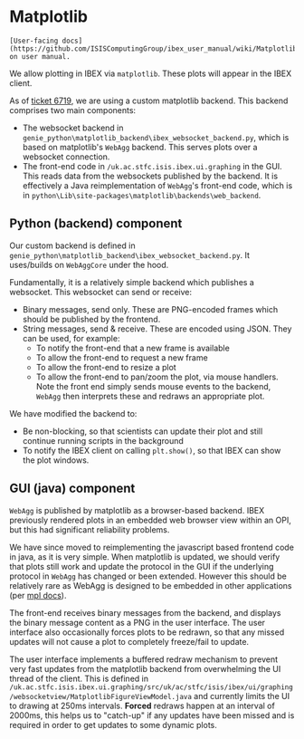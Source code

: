 # Matplotlib

```{seealso}
[User-facing docs](https://github.com/ISISComputingGroup/ibex_user_manual/wiki/Matplotlib) on user manual.
```

We allow plotting in IBEX via `matplotlib`. These plots will appear in the IBEX client.

As of [ticket 6719](https://github.com/ISISComputingGroup/IBEX/issues/6719), we are using a custom matplotlib backend. This backend comprises two main components:
- The websocket backend in `genie_python\matplotlib_backend\ibex_websocket_backend.py`, which is based on matplotlib's `WebAgg` backend. This serves plots over a websocket connection.
- The front-end code in `/uk.ac.stfc.isis.ibex.ui.graphing` in the GUI. This reads data from the websockets published by the backend. It is effectively a Java reimplementation of `WebAgg`'s front-end code, which is in `python\Lib\site-packages\matplotlib\backends\web_backend`.

## Python (backend) component

Our custom backend is defined in `genie_python\matplotlib_backend\ibex_websocket_backend.py`. It uses/builds on `WebAggCore` under the hood. 

Fundamentally, it is a relatively simple backend which publishes a websocket. This websocket can send or receive:
- Binary messages, send only. These are PNG-encoded frames which should be published by the frontend.
- String messages, send & receive. These are encoded using JSON. They can be used, for example:
  * To notify the front-end that a new frame is available
  * To allow the front-end to request a new frame
  * To allow the front-end to resize a plot
  * To allow the front-end to pan/zoom the plot, via mouse handlers. Note the front end simply sends mouse events to the backend, `WebAgg` then interprets these and redraws an appropriate plot.

We have modified the backend to:
- Be non-blocking, so that scientists can update their plot and still continue running scripts in the background
- To notify the IBEX client on calling `plt.show()`, so that IBEX can show the plot windows.


## GUI (java) component

`WebAgg` is published by matplotlib as a browser-based backend. IBEX previously rendered plots in an embedded web browser view within an OPI, but this had significant reliability problems.

We have since moved to reimplementing the javascript based frontend code in java, as it is very simple. When matplotlib is updated, we should verify that plots still work and update the protocol in the GUI if the underlying protocol in `WebAgg` has changed or been extended. However this should be relatively rare as WebAgg is designed to be embedded in other applications (per [mpl docs](https://matplotlib.org/stable/gallery/user_interfaces/embedding_webagg_sgskip.html)).

The front-end receives binary messages from the backend, and displays the binary message content as a PNG in the user interface. The user interface also occasionally forces plots to be redrawn, so that any missed updates will not cause a plot to completely freeze/fail to update.

The user interface implements a buffered redraw mechanism to prevent very fast updates from the matplotlib backend from overwhelming the UI thread of the client. This is defined in `/uk.ac.stfc.isis.ibex.ui.graphing/src/uk/ac/stfc/isis/ibex/ui/graphing/websocketview/MatplotlibFigureViewModel.java` and currently limits the UI to drawing at 250ms intervals. **Forced** redraws happen at an interval of 2000ms, this helps us to "catch-up" if any updates have been missed and is required in order to get updates to some dynamic plots.